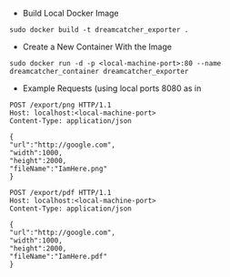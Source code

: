 - Build Local Docker Image
```
sudo docker build -t dreamcatcher_exporter .
```

- Create a New Container With the Image
```
sudo docker run -d -p <local-machine-port>:80 --name dreamcatcher_container dreamcatcher_exporter
```

- Example Requests (using local ports 8080 as in 
```
POST /export/png HTTP/1.1
Host: localhost:<local-machine-port>
Content-Type: application/json

{ 
"url":"http://google.com",
"width":1000,
"height":2000,
"fileName":"IamHere.png"
}
```
```
POST /export/pdf HTTP/1.1
Host: localhost:<local-machine-port>
Content-Type: application/json

{ 
"url":"http://google.com",
"width":1000,
"height":2000,
"fileName":"IamHere.pdf"
}
```
